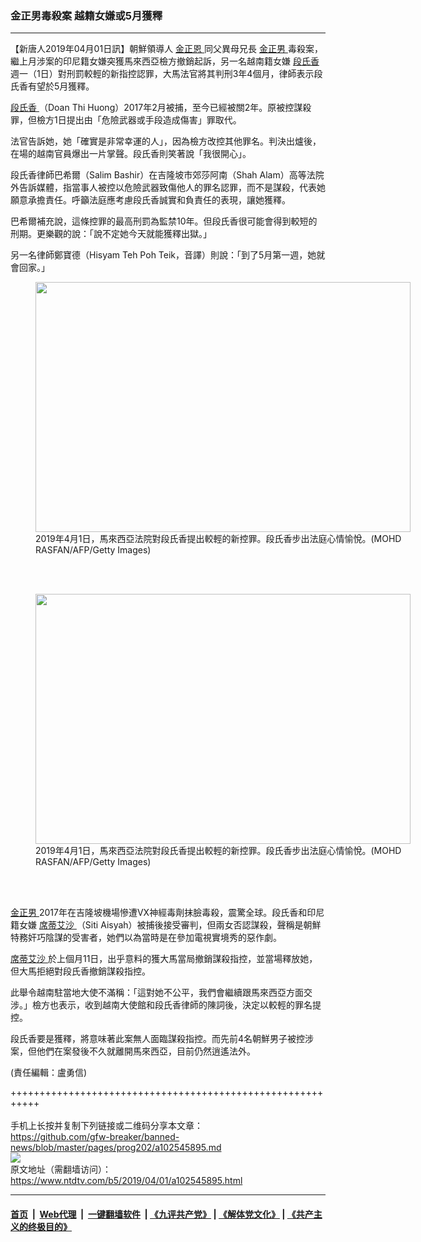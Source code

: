### 金正男毒殺案 越籍女嫌或5月獲釋
------------------------

<div class="post_content" itemprop="articleBody">
 <p>
  【新唐人2019年04月01日訊】朝鮮領導人
  <a href="https://www.ntdtv.com/b5/金正恩.htm">
   金正恩
  </a>
  同父異母兄長
  <a href="https://www.ntdtv.com/b5/金正男.htm">
   金正男
  </a>
  毒殺案，繼上月涉案的印尼籍女嫌突獲馬來西亞檢方撤銷起訴，另一名越南籍女嫌
  <a href="https://www.ntdtv.com/b5/段氏香.htm">
   段氏香
  </a>
  週一（1日）對刑罰較輕的新指控認罪，大馬法官將其判刑3年4個月，律師表示段氏香有望於5月獲釋。
 </p>
 <p>
  <a href="https://www.ntdtv.com/b5/段氏香.htm">
   段氏香
  </a>
  （Doan Thi Huong）2017年2月被捕，至今已經被關2年。原被控謀殺罪，但檢方1日提出由「危險武器或手段造成傷害」罪取代。
 </p>
 <p>
  法官告訴她，她「確實是非常幸運的人」，因為檢方改控其他罪名。判決出爐後，在場的越南官員爆出一片掌聲。段氏香則笑著說「我很開心」。
 </p>
 <p>
  段氏香律師巴希爾（Salim Bashir）在吉隆坡市郊莎阿南（Shah Alam）高等法院外告訴媒體，指當事人被控以危險武器致傷他人的罪名認罪，而不是謀殺，代表她願意承擔責任。呼籲法庭應考慮段氏香誠實和負責任的表現，讓她獲釋。
 </p>
 <p>
  巴希爾補充說，這條控罪的最高刑罰為監禁10年。但段氏香很可能會得到較短的刑期。更樂觀的說：「說不定她今天就能獲釋出獄。」
 </p>
 <p>
  另一名律師鄭寶德（Hisyam Teh Poh Teik，音譯）則說：「到了5月第一週，她就會回家。」
 </p>
 <figure class="wp-caption alignnone" id="attachment_102545928" style="width: 600px">
  <img alt="" class="size-medium wp-image-102545928" height="400" src="https://www.ntdtv.com/assets/uploads/2019/04/GettyImages-1134176238-600x400.jpg" width="600">
   <br/><figcaption class="wp-caption-text">
    2019年4月1日，馬來西亞法院對段氏香提出較輕的新控罪。段氏香步出法庭心情愉悅。(MOHD RASFAN/AFP/Getty Images)
   </figcaption><br/>
  </img>
 </figure><br/>
 <figure class="wp-caption alignnone" id="attachment_102545929" style="width: 600px">
  <img alt="" class="size-medium wp-image-102545929" height="400" src="https://www.ntdtv.com/assets/uploads/2019/04/GettyImages-1134176350-600x400.jpg" width="600">
   <br/><figcaption class="wp-caption-text">
    2019年4月1日，馬來西亞法院對段氏香提出較輕的新控罪。段氏香步出法庭心情愉悅。(MOHD RASFAN/AFP/Getty Images)
   </figcaption><br/>
  </img>
 </figure><br/>
 <p>
  <a href="https://www.ntdtv.com/b5/金正男.htm">
   金正男
  </a>
  2017年在吉隆坡機場慘遭VX神經毒劑抹臉毒殺，震驚全球。段氏香和印尼籍女嫌
  <a href="https://www.ntdtv.com/b5/席蒂艾沙.htm">
   席蒂艾沙
  </a>
  （Siti Aisyah）被捕後接受審判，但兩女否認謀殺，聲稱是朝鮮特務奸巧陰謀的受害者，她們以為當時是在參加電視實境秀的惡作劇。
 </p>
 <p>
  <a href="https://www.ntdtv.com/b5/席蒂艾沙.htm">
   席蒂艾沙
  </a>
  於上個月11日，出乎意料的獲大馬當局撤銷謀殺指控，並當場釋放她，但大馬拒絕對段氏香撤銷謀殺指控。
 </p>
 <p>
  此舉令越南駐當地大使不滿稱：「這對她不公平，我們會繼續跟馬來西亞方面交涉。」檢方也表示，收到越南大使館和段氏香律師的陳詞後，決定以較輕的罪名提控。
 </p>
 <p>
  段氏香要是獲釋，將意味著此案無人面臨謀殺指控。而先前4名朝鮮男子被控涉案，但他們在案發後不久就離開馬來西亞，目前仍然逍遙法外。
 </p>
 <p>
 </p>
 <p>
  (責任編輯：盧勇信)
 </p>
 <div class="single_ad">
 </div>
</div>

+++++++++++++++++++++++++++++++++++++++++++++++++++++++++++<br/><br/>
手机上长按并复制下列链接或二维码分享本文章：<br/>
https://github.com/gfw-breaker/banned-news/blob/master/pages/prog202/a102545895.md <br/>
<a href='https://github.com/gfw-breaker/banned-news/blob/master/pages/prog202/a102545895.md'><img src='https://github.com/gfw-breaker/banned-news/blob/master/pages/prog202/a102545895.md.png'/></a> <br/>
原文地址（需翻墙访问）：https://www.ntdtv.com/b5/2019/04/01/a102545895.html


------------------------
#### [首页](https://github.com/gfw-breaker/banned-news/blob/master/README.md) &nbsp;|&nbsp; [Web代理](https://github.com/labour-camp/helloworld) &nbsp;|&nbsp; [一键翻墙软件](https://github.com/gfw-breaker/nogfw/blob/master/README.md) &nbsp;| [《九评共产党》](https://github.com/gfw-breaker/9ping.md/blob/master/README.md#九评之一评共产党是什么) | [《解体党文化》](https://github.com/gfw-breaker/jtdwh.md/blob/master/README.md) | [《共产主义的终极目的》](https://github.com/gfw-breaker/gczydzjmd.md/blob/master/README.md)

